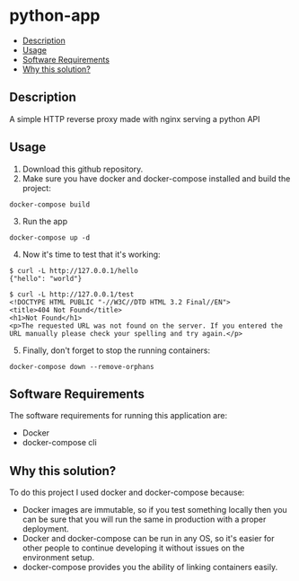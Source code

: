 # python-app

- [Description](#desc)
- [Usage](#usage)
- [Software Requirements](#swreq)
- [Why this solution?](#whysol)

<a name="desc"></a>
## Description
A simple HTTP reverse proxy made with nginx serving a python API

<a name="usage"></a>
## Usage
1. Download this github repository.
2. Make sure you have docker and docker-compose installed and build the project:<br>
```
docker-compose build
```
3. Run the app<br>
```
docker-compose up -d
```
4. Now it's time to test that it's working:<br>
```
$ curl -L http://127.0.0.1/hello
{"hello": "world"}

$ curl -L http://127.0.0.1/test
<!DOCTYPE HTML PUBLIC "-//W3C//DTD HTML 3.2 Final//EN">
<title>404 Not Found</title>
<h1>Not Found</h1>
<p>The requested URL was not found on the server. If you entered the URL manually please check your spelling and try again.</p>
```
5. Finally, don't forget to stop the running containers:
```
docker-compose down --remove-orphans
```

<a name="swreq"></a>
## Software Requirements
The software requirements for running this application are:
* Docker
* docker-compose cli

<a name="whysol"></a>
## Why this solution?
To do this project I used docker and docker-compose because:
* Docker images are immutable, so if you test something locally then you can be sure that you will run the same in production with a proper deployment.
* Docker and docker-compose can be run in any OS, so it's easier for other people to continue developing it without issues on the environment setup.
* docker-compose provides you the ability of linking containers easily.
